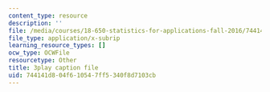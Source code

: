 ```yaml
---
content_type: resource
description: ''
file: /media/courses/18-650-statistics-for-applications-fall-2016/744141d804f610547ff5340f8d7103cb_V4xOdtqic3o.srt
file_type: application/x-subrip
learning_resource_types: []
ocw_type: OCWFile
resourcetype: Other
title: 3play caption file
uid: 744141d8-04f6-1054-7ff5-340f8d7103cb
---
```

